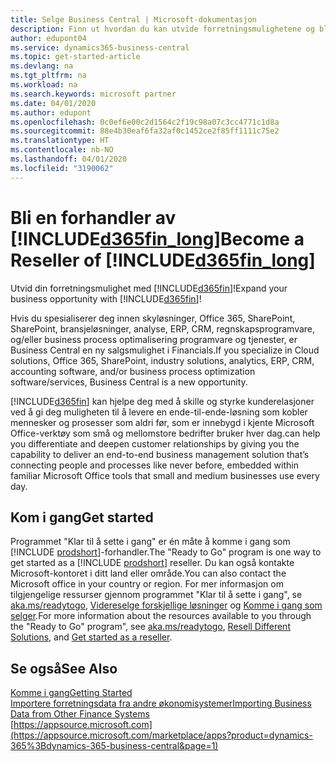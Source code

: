 ```yaml
---
title: Selge Business Central | Microsoft-dokumentasjon
description: Finn ut hvordan du kan utvide forretningsmulighetene og bli en Microsoft-partnere og Business Central-forhandler.
author: edupont04
ms.service: dynamics365-business-central
ms.topic: get-started-article
ms.devlang: na
ms.tgt_pltfrm: na
ms.workload: na
ms.search.keywords: microsoft partner
ms.date: 04/01/2020
ms.author: edupont
ms.openlocfilehash: 0c0ef6e00c2d1564c2f19c98a07c3cc4771c1d8a
ms.sourcegitcommit: 88e4b30eaf6fa32af0c1452ce2f85ff1111c75e2
ms.translationtype: HT
ms.contentlocale: nb-NO
ms.lasthandoff: 04/01/2020
ms.locfileid: "3190062"
---
```

# <a name="become-a-reseller-of-d365fin_long"></a><span data-ttu-id="c6375-103">Bli en forhandler av [!INCLUDE[d365fin_long](includes/d365fin_long_md.md)]</span><span class="sxs-lookup"><span data-stu-id="c6375-103">Become a Reseller of [!INCLUDE[d365fin_long](includes/d365fin_long_md.md)]</span></span>
<span data-ttu-id="c6375-104">Utvid din forretningsmulighet med [!INCLUDE[d365fin](includes/d365fin_md.md)]!</span><span class="sxs-lookup"><span data-stu-id="c6375-104">Expand your business opportunity with [!INCLUDE[d365fin](includes/d365fin_md.md)]!</span></span>  

<span data-ttu-id="c6375-105">Hvis du spesialiserer deg innen skyløsninger, Office 365, SharePoint, SharePoint, bransjeløsninger, analyse, ERP, CRM, regnskapsprogramvare, og/eller business process optimalisering programvare og tjenester, er Business Central en ny salgsmulighet i Financials.</span><span class="sxs-lookup"><span data-stu-id="c6375-105">If you specialize in Cloud solutions, Office 365, SharePoint, industry solutions, analytics, ERP, CRM, accounting software, and/or business process optimization software/services, Business Central is a new opportunity.</span></span>   

[!INCLUDE[d365fin](includes/d365fin_md.md)] <span data-ttu-id="c6375-106">kan hjelpe deg med å skille og styrke kunderelasjoner ved å gi deg muligheten til å levere en ende-til-ende-løsning som kobler mennesker og prosesser som aldri før, som er innebygd i kjente Microsoft Office-verktøy som små og mellomstore bedrifter bruker hver dag.</span><span class="sxs-lookup"><span data-stu-id="c6375-106">can help you differentiate and deepen customer relationships by giving you the capability to deliver an end-to-end business management solution that’s connecting people and processes like never before, embedded within familiar Microsoft Office tools that small and medium businesses use every day.</span></span>  

## <a name="get-started"></a><span data-ttu-id="c6375-107">Kom i gang</span><span class="sxs-lookup"><span data-stu-id="c6375-107">Get started</span></span>

<span data-ttu-id="c6375-108">Programmet "Klar til å sette i gang" er én måte å komme i gang som [!INCLUDE [prodshort](includes/prodshort.md)]-forhandler.</span><span class="sxs-lookup"><span data-stu-id="c6375-108">The "Ready to Go" program is one way to get started as a [!INCLUDE [prodshort](includes/prodshort.md)] reseller.</span></span> <span data-ttu-id="c6375-109">Du kan også kontakte Microsoft-kontoret i ditt land eller område.</span><span class="sxs-lookup"><span data-stu-id="c6375-109">You can also contact the Microsoft office in your country or region.</span></span> <span data-ttu-id="c6375-110">For mer informasjon om tilgjengelige ressurser gjennom programmet "Klar til å sette i gang", se [aka.ms/readytogo](https://aka.ms/readytogo), [Videreselge forskjellige løsninger](/dynamics365/business-central/dev-itpro/developer/readiness/readiness-reseller) og [Komme i gang som selger](/dynamics365/business-central/dev-itpro/index#get-started-as-a-reseller).</span><span class="sxs-lookup"><span data-stu-id="c6375-110">For more information about the resources available to you through the "Ready to Go" program", see [aka.ms/readytogo](https://aka.ms/readytogo), [Resell Different Solutions](/dynamics365/business-central/dev-itpro/developer/readiness/readiness-reseller), and [Get started as a reseller](/dynamics365/business-central/dev-itpro/index#get-started-as-a-reseller).</span></span>  

## <a name="see-also"></a><span data-ttu-id="c6375-111">Se også</span><span class="sxs-lookup"><span data-stu-id="c6375-111">See Also</span></span>

[<span data-ttu-id="c6375-112">Komme i gang</span><span class="sxs-lookup"><span data-stu-id="c6375-112">Getting Started</span></span>](product-get-started.md)  
[<span data-ttu-id="c6375-113">Importere forretningsdata fra andre økonomisystemer</span><span class="sxs-lookup"><span data-stu-id="c6375-113">Importing Business Data from Other Finance Systems</span></span>](across-import-data-configuration-packages.md)  
[https://appsource.microsoft.com](https://appsource.microsoft.com/marketplace/apps?product=dynamics-365%3Bdynamics-365-business-central&page=1)  
